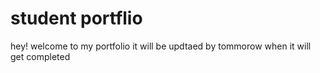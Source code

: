 # student portflio

hey! welcome  to my portfolio it will be updtaed by tommorow when it will get completed 